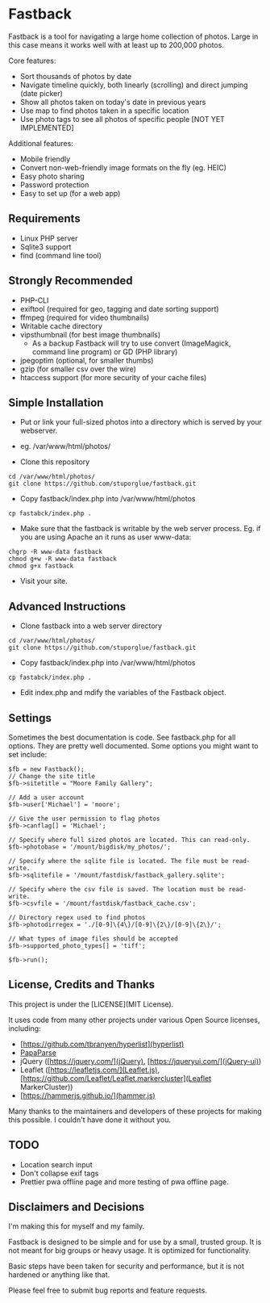 Fastback
========

Fastback is a tool for navigating a large home collection of photos. Large in 
this case means it works well with at least up to 200,000 photos. 

Core features: 

 * Sort thousands of photos by date
 * Navigate timeline quickly, both linearly (scrolling) and direct jumping (date picker)
 * Show all photos taken on today's date in previous years
 * Use map to find photos taken in a specific location
 * Use photo tags to see all photos of specific people [NOT YET IMPLEMENTED]

Additional features:
 * Mobile friendly
 * Convert non-web-friendly image formats on the fly (eg. HEIC)
 * Easy photo sharing
 * Password protection
 * Easy to set up (for a web app)

Requirements
-------------

* Linux PHP server
* Sqlite3 support
* find (command line tool)

Strongly Recommended
--------------------

* PHP-CLI
* exiftool (required for geo, tagging and date sorting support)
* ffmpeg (required for video thumbnails)
* Writable cache directory
* vipsthumbnail (for best image thumbnails)
    - As a backup Fastback will try to use convert (ImageMagick, command line program) or GD (PHP library)
* jpegoptim (optional, for smaller thumbs)
* gzip (for smaller csv over the wire)
* htaccess support (for more security of your cache files)

Simple Installation
-------------------
 * Put or link your full-sized photos into a directory which is served by your webserver. 
  - eg. /var/www/html/photos/ 
 * Clone this repository
```
cd /var/www/html/photos/
git clone https://github.com/stuporglue/fastback.git
```
 * Copy fastback/index.php into /var/www/html/photos
```
cp fastabck/index.php .
```
 * Make sure that the fastback is writable by the web server process. Eg. if you are using Apache an it runs as user www-data: 
```
chgrp -R www-data fastback
chmod g+w -R www-data fastback
chmod g+x fastback
```
 * Visit your site. 

Advanced Instructions
---------------------
* Clone fastback into a web server directory
```
cd /var/www/html/photos/
git clone https://github.com/stuporglue/fastback.git
```
 * Copy fastback/index.php into /var/www/html/photos
```
cp fastabck/index.php .
```
* Edit index.php and mdify the variables of the Fastback object.  

Settings
--------
Sometimes the best documentation is code. See fastback.php for 
all options. They are pretty well documented. Some options you might
want to set include: 

```
$fb = new Fastback();
// Change the site title
$fb->sitetitle = "Moore Family Gallery";

// Add a user account
$fb->user['Michael'] = 'moore';

// Give the user permission to flag photos
$fb->canflag[] = 'Michael';

// Specify where full sized photos are located. This can read-only.
$fb->photobase = '/mount/bigdisk/my_photos/'; 

// Specify where the sqlite file is located. The file must be read-write.
$fb->sqlitefile = '/mount/fastdisk/fastback_gallery.sqlite';

// Specify where the csv file is saved. The location must be read-write.
$fb->csvfile = '/mount/fastdisk/fastback_cache.csv';

// Directory regex used to find photos
$fb->photodirregex = './[0-9]\{4\}/[0-9]\{2\}/[0-9]\{2\}/'; 

// What types of image files should be accepted
$fb->supported_photo_types[] = 'tiff';

$fb->run();
```

License, Credits and Thanks
----------------------------
This project is under the [LICENSE](MIT License). 

It uses code from many other projects under various Open Source licenses, including: 
 * [https://github.com/tbranyen/hyperlist](hyperlist)
 * [PapaParse](https://www.papaparse.com/)
 * jQuery ([https://jquery.com/](jQuery), [https://jqueryui.com/](jQuery-ui))
 * Leaflet ([https://leafletjs.com/](Leaflet.js), [https://github.com/Leaflet/Leaflet.markercluster](Leaflet MarkerCluster))
 * [https://hammerjs.github.io/](hammer.js)

Many thanks to the maintainers and developers of these projects for making this possible. I couldn't have done it without you.

TODO
----
* Location search input 
* Don't collapse exif tags
* Prettier pwa offline page and more testing of pwa offline page.

Disclaimers and Decisions
-------------------------

I'm making this for myself and my family. 

Fastback is designed to be simple and for use by a small, trusted group. It is not meant
for big groups or heavy usage. It is optimized for functionality. 

Basic steps have been taken for security and performance, but it is not hardened or 
anything like that. 

Please feel free to submit bug reports and feature requests.


